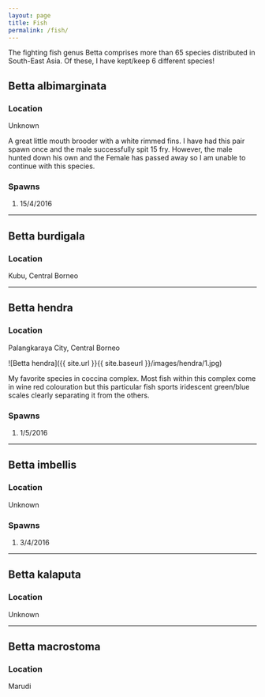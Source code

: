 ```yaml
---
layout: page
title: Fish
permalink: /fish/
---
```


The fighting fish genus Betta comprises more than 65 species distributed in South-East Asia. Of these, I have kept/keep 6 different species!

## Betta albimarginata

### Location
Unknown

A great little mouth brooder with a white rimmed fins. I have had this pair spawn once and the male successfully spit 15 fry. However, the male hunted down his own and the Female has passed away so I am unable to continue with this species.

### Spawns
1. 15/4/2016

---

## Betta burdigala

### Location
Kubu, Central Borneo

---

## Betta hendra

### Location

Palangkaraya City, Central Borneo

![Betta hendra]({{ site.url }}{{ site.baseurl }}/images/hendra/1.jpg)

My favorite species in coccina complex. Most fish within this complex come in wine red colouration but this particular fish sports iridescent green/blue scales clearly separating it from the others.

### Spawns
1. 1/5/2016

---

## Betta imbellis

### Location
Unknown

### Spawns
1. 3/4/2016

---

## Betta kalaputa

### Location
Unknown

---

## Betta macrostoma

### Location

Marudi

